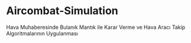 # Aircombat-Simulation
Hava Muhaberesinde Bulanık Mantık ile Karar Verme ve Hava Aracı Takip Algoritmalarının Uygulanması
